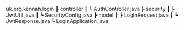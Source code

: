 uk.org.kennah.login
 ┣ controller
 ┃ ┗ AuthController.java
 ┣ security
 ┃ ┣ JwtUtil.java
 ┃ ┗ SecurityConfig.java
 ┣ model
 ┃ ┣ LoginRequest.java
 ┃ ┗ JwtResponse.java
 ┗ LoginApplication.java

